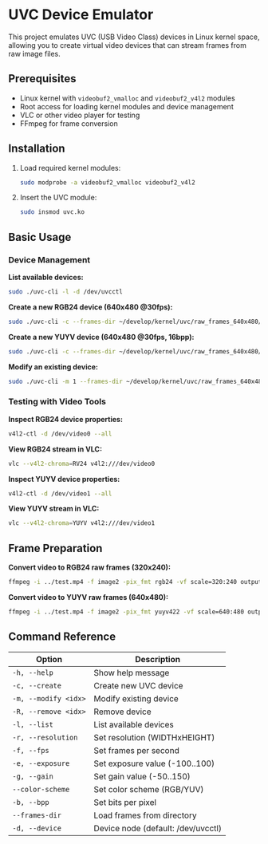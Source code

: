 # UVC Device Emulator

This project emulates UVC (USB Video Class) devices in Linux kernel space, allowing you to create virtual video devices that can stream frames from raw image files.

## Prerequisites
- Linux kernel with `videobuf2_vmalloc` and `videobuf2_v4l2` modules
- Root access for loading kernel modules and device management
- VLC or other video player for testing
- FFmpeg for frame conversion

## Installation

1. Load required kernel modules:
   ```bash
   sudo modprobe -a videobuf2_vmalloc videobuf2_v4l2
   ```

2. Insert the UVC module:
   ```bash
   sudo insmod uvc.ko
   ```

## Basic Usage

### Device Management

**List available devices:**
```bash
sudo ./uvc-cli -l -d /dev/uvcctl
```

**Create a new RGB24 device (640x480 @30fps):**
```bash
sudo ./uvc-cli -c --frames-dir ~/develop/kernel/uvc/raw_frames_640x480/ --color-scheme RGB -b 16 -r 640x480 -f 30 -d /dev/uvcctl
```

**Create a new YUYV device (640x480 @30fps, 16bpp):**
```bash
sudo ./uvc-cli -c --frames-dir ~/develop/kernel/uvc/raw_frames_640x480/ --color-scheme YUV -r 640x480 -f 30 -d /dev/uvcctl
```

**Modify an existing device:**
```bash
sudo ./uvc-cli -m 1 --frames-dir ~/develop/kernel/uvc/raw_frames_640x480/ -r 640x480 -f 30 -d /dev/uvcctl
```

### Testing with Video Tools

**Inspect RGB24 device properties:**
```bash
v4l2-ctl -d /dev/video0 --all
```

**View RGB24 stream in VLC:**
```bash
vlc --v4l2-chroma=RV24 v4l2:///dev/video0
```

**Inspect YUYV device properties:**
```bash
v4l2-ctl -d /dev/video1 --all
```

**View YUYV stream in VLC:**
```bash
vlc --v4l2-chroma=YUYV v4l2:///dev/video1
```

## Frame Preparation

**Convert video to RGB24 raw frames (320x240):**
```bash
ffmpeg -i ../test.mp4 -f image2 -pix_fmt rgb24 -vf scale=320:240 output_%04d.raw
```

**Convert video to YUYV raw frames (640x480):**
```bash
ffmpeg -i ../test.mp4 -f image2 -pix_fmt yuyv422 -vf scale=640:480 output_%04d.raw
```

## Command Reference

| Option               | Description                          |
|----------------------|--------------------------------------|
| `-h, --help`         | Show help message                   |
| `-c, --create`       | Create new UVC device               |
| `-m, --modify <idx>` | Modify existing device              |
| `-R, --remove <idx>` | Remove device                       |
| `-l, --list`         | List available devices              |
| `-r, --resolution`   | Set resolution (WIDTHxHEIGHT)       |
| `-f, --fps`          | Set frames per second               |
| `-e, --exposure`     | Set exposure value (-100..100)      |
| `-g, --gain`         | Set gain value (-50..150)           |
| `--color-scheme`     | Set color scheme (RGB/YUV)          |
| `-b, --bpp`          | Set bits per pixel                  |
| `--frames-dir`       | Load frames from directory          |
| `-d, --device`       | Device node (default: /dev/uvcctl)  |
